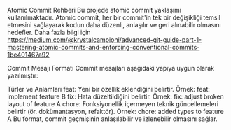 Atomic Commit Rehberi
Bu projede atomic commit yaklaşımı kullanılmaktadır. Atomic commit, her bir commit'in tek bir değişikliği temsil etmesini sağlayarak kodun daha düzenli, anlaşılır ve geri alınabilir olmasını hedefler. Daha fazla bilgi için https://medium.com/@krystalcampioni/advanced-git-guide-part-1-mastering-atomic-commits-and-enforcing-conventional-commits-1be401467a92

Commit Mesajı Formatı
Commit mesajları aşağıdaki yapıya uygun olarak yazılmıştır:

Türler ve Anlamları
feat: Yeni bir özellik eklendiğini belirtir.
Örnek: feat: implement feature B
fix: Hata düzeltildiğini belirtir.
Örnek: fix: adjust broken layout of feature A
chore: Fonksiyonellik içermeyen teknik güncellemeleri belirtir (ör. dokümantasyon, refaktör).
Örnek: chore: added types to feature A
Bu format, commit geçmişinin anlaşılabilir ve izlenebilir olmasını sağlar.
